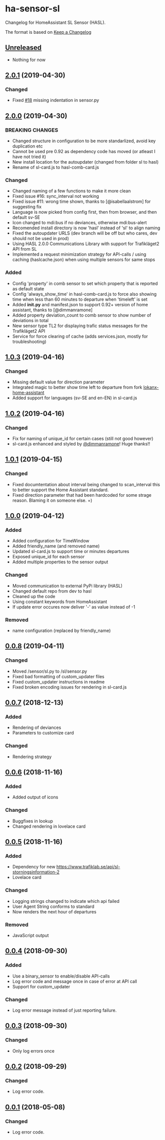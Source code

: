 # ha-sensor-sl

Changelog for HomeAssistant SL Sensor (HASL).

The format is based on [Keep a Changelog][keep-a-changelog]
<!-- and this project adheres to [Semantic Versioning][semantic-versioning]. -->

## [Unreleased]

- Nothing for now

## [2.0.1] (2019-04-30)

### Changed
- Fixed [#18](https://github.com/DSorlov/ha-sensor-sl/issues/18) missing indentation in sensor.py

## [2.0.0] (2019-04-30)

### BREAKING CHANGES
- Changed structure in configuration to be more standarlized, avoid key duplication etc
- Cannot be used pre 0.92 as dependency code has moved (or atleast I have not tried it)
- New install location for the autoupdater (changed from folder sl to hasl)
- Rename of sl-card.js to hasl-comb-card.js

### Changed
- Changed naming of a few functions to make it more clean
- Fixed issue #16: sync_interval not working
- Fixed issue #11: wrong time shown, thanks to [@isabellaalstrom] for suggesting fix
- Language is now picked from config first, then from browser, and then default sv-SE
- Icon changed to mdi:bus if no deviances, otherwise mdi:bus-alert
- Recomended install directory is now 'hasl' instead of 'sl' to align naming
- Fixed the autoupdater URLS (dev branch will be off but who cares, dev should not be used in prod)
- Using HASL 2.0.0 Communications Library with support for Trafikläget2 API from SL
- Implemented a request minimization strategy for API-calls / using caching (haslcache.json) when using multiple sensors for same stops

### Added
- Config 'property' in comb sensor to set which property that is reported as default state
- Config 'always_show_time' in hasl-comb-card.js to force also showing time when less than 60 minutes to departure when 'timeleft' is set
- Added __init.py__ and manifest.json to support 0.92+ version of home assistant, thanks to [@dimmanramone] 
- Added property deviation_count to comb sensor to show number of deviations in total
- New sensor type TL2 for displaying trafic status messages for the Trafikläget2 API
- Service for force clearing of cache (adds services.json, mostly for troubleshooting)

## [1.0.3] (2019-04-16)

### Changed
- Missing default value for direction parameter
- Integrated magic to better show time left to departure from fork [lokanx-home-assistant](https://github.com/lokanx-home-assistant/ha-sensor-sl/commit/df7de55f040a7fab5b15be176ec5d61400b1dbba)
- Added support for languages (sv-SE and en-EN) in sl-card.js

## [1.0.2] (2019-04-16)

### Changed
- Fix for naming of unique_id for certain cases (still not good however)
- sl-card.js enhanced and styled by [@dimmanramone](https://github.com/dimmanramone)! Huge thanks!!

## [1.0.1] (2019-04-15)

### Changed
- Fixed documtentation about interval being changed to scan_interval this to better support the Home Assistant standard.
- Fixed direction parameter that had been hardcoded for some strage reason. Blaming it on someone else. =)

## [1.0.0] (2019-04-12)

### Added
- Added configuration for TimeWindow
- Added friendly_name (and removed name)
- Updated sl-card.js to support time or minutes departures
- Exposed unique_id for each sensor
- Added multiple properties to the sensor output

### Changed
- Moved communication to external PyPi library (HASL)
- Changed default repo from dev to hasl
- Cleaned up the code
- Using constant keywords from HomeAssistant
- If update error occures now deliver '-' as value instead of -1

### Removed
- name configuration (replaced by friendly_name)

## [0.0.8] (2019-04-11)

### Changed
- Moved /sensor/sl.py to /sl/sensor.py
- Fixed bad formatting of custom_updater files
- Fixed custom_updater instructions in readme
- Fixed broken encoding issues for rendering in sl-card.js

## [0.0.7] (2018-12-13)

### Added
- Rendering of deviances
- Parameters to customize card

### Changed
- Rendering strategy

## [0.0.6] (2018-11-16)

### Added
- Added output of icons

### Changed
- Buggfixes in lookup
- Changed rendering in lovelace card

## [0.0.5] (2018-11-16)

### Added
- Dependency for new https://www.trafiklab.se/api/sl-storningsinformation-2
- Lovelace card

### Changed
- Logging strings changed to indicate which api failed
- User Agent String conforms to standard
- Now renders the next hour of departures

### Removed
- JavaScript output

## [0.0.4] (2018-09-30)

### Added
- Use a binary_sensor to enable/disable API-calls
- Log error code and message once in case of error at API call
- Support for custom_updater

### Changed
- Log error message instead of just reporting failure.

## [0.0.3] (2018-09-30)

### Changed
- Only log errors once 

## [0.0.2] (2018-09-29)

### Changed
- Log error code.

## [0.0.1] (2018-05-08)

### Changed
- Log error code.

[keep-a-changelog]: http://keepachangelog.com/en/1.0.0/
[Unreleased]: https://github.com/DSorlov/ha-sensor-sl/compare/hasl...DSorlov:dev
[2.0.1]: https://github.com/DSorlov/ha-sensor-sl/compare/2.0.0...2.0.1
[2.0.0]: https://github.com/DSorlov/ha-sensor-sl/compare/1.0.3...2.0.0
[1.0.3]: https://github.com/DSorlov/ha-sensor-sl/compare/1.0.2...1.0.3
[1.0.2]: https://github.com/DSorlov/ha-sensor-sl/compare/1.0.1...1.0.2
[1.0.1]: https://github.com/DSorlov/ha-sensor-sl/compare/1.0.0...1.0.1
[1.0.0]: https://github.com/DSorlov/ha-sensor-sl/compare/0.0.8...1.0.0
[0.0.8]: https://github.com/DSorlov/ha-sensor-sl/compare/0.0.7...0.0.8
[0.0.7]: https://github.com/DSorlov/ha-sensor-sl/compare/0.0.6...0.0.7
[0.0.6]: https://github.com/DSorlov/ha-sensor-sl/compare/0.0.5...0.0.6
[0.0.5]: https://github.com/DSorlov/ha-sensor-sl/compare/v0.0.4...0.0.5
[0.0.4]: https://github.com/DSorlov/ha-sensor-sl/compare/v0.0.3...v0.0.4
[0.0.3]: https://github.com/DSorlov/ha-sensor-sl/compare/v0.0.2...v0.0.3
[0.0.2]: https://github.com/fredrikbaberg/ha-sensor-sl/releases/tag/v0.0.2
[0.0.1]: https://github.com/fuffenz/ha-sensor-sl